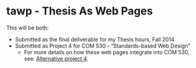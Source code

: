 tawp - Thesis As Web Pages
====

This will be both:
* Submitted as the final deliverable for my Thesis hours, Fall 2014
* Submitted as Project 4 for COM 530 - “Standards-based Web Design”
  * For more details on how these web pages integrate into COM 530, see: [Alternative project 4](https://github.com/mfreema5/COM530-notes/blob/master/alternate-proj4-intent.md).



